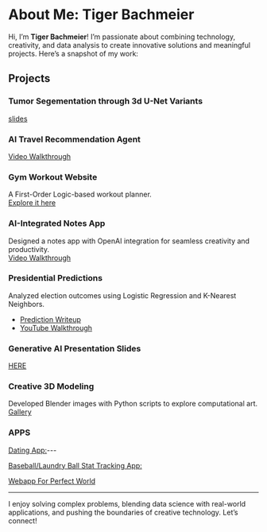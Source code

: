 

# About Me: Tiger Bachmeier

Hi, I’m **Tiger Bachmeier**! I’m passionate about combining technology, creativity, and data analysis to create innovative solutions and meaningful projects. Here’s a snapshot of my work:

## Projects

### **Tumor Segementation through 3d U-Net Variants**
[slides](https://docs.google.com/presentation/d/e/2PACX-1vRmv-qFxP7bcpFPL_aqF8hyeuwKY7xpz2K6tHTaFA6V3EA92HFIj9Hy71DvBh0nxV8MjrHSAFekhc17/pub?start=false&loop=false&delayms=3000)

### **AI Travel Recommendation Agent**
[Video Walkthrough](https://drive.google.com/file/d/1ffi2MJJPPNzAFoWMM1BC89ZtqyCy_H5z/view?usp=sharing)

### **Gym Workout Website**
A First-Order Logic-based workout planner.  
[Explore it here](https://github.com/T1GG3Y/me/blob/main/gym.html)

### **AI-Integrated Notes App**
Designed a notes app with OpenAI integration for seamless creativity and productivity.  
[Video Walkthrough](https://drive.google.com/file/d/127LENNnsBa4iD4Hwh55jt5BD8cX5MjFx/view?usp=drive_link)

### **Presidential Predictions**
Analyzed election outcomes using Logistic Regression and K-Nearest Neighbors.  
- [Prediction Writeup](https://drive.google.com/file/d/1biG2F39umbv4y3Jb4FzQfl6QqB9zWHSH/view?usp=drive_link)  
- [YouTube Walkthrough](https://youtu.be/J-5mnHWEG40)

  
### **Generative AI Presentation Slides**

[HERE](https://docs.google.com/presentation/d/1Hk_iRKdVs8FezswzYnsoe6YRyz2Ev76_b0bLachBXzM/edit?usp=sharing)

### **Creative 3D Modeling**
Developed Blender images with Python scripts to explore computational art.  
[Gallery](https://drive.google.com/drive/folders/1Y8eutGE-xSZmi38yOZ8dWDx9maDhjmY4?usp=drive_link)

### **APPS** 
[Dating App:](https://apps.apple.com/us/app/lets-grab-a-beer-dating-advice/id6749338459)---

[Baseball/Laundry Ball Stat Tracking App:](https://apps.apple.com/us/app/laundry-ball/id6751511805)

[Webapp For Perfect World](https://6000-firebase-studio-1756068923363.cluster-lqnxvk7thvfw4wbonsercicksm.cloudworkstations.dev/)

---

I enjoy solving complex problems, blending data science with real-world applications, and pushing the boundaries of creative technology. Let’s connect!
